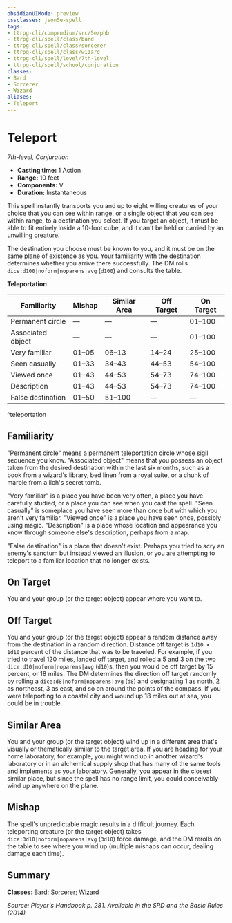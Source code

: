 ```yaml
---
obsidianUIMode: preview
cssclasses: json5e-spell
tags:
- ttrpg-cli/compendium/src/5e/phb
- ttrpg-cli/spell/class/bard
- ttrpg-cli/spell/class/sorcerer
- ttrpg-cli/spell/class/wizard
- ttrpg-cli/spell/level/7th-level
- ttrpg-cli/spell/school/conjuration
classes:
- Bard
- Sorcerer
- Wizard
aliases:
- Teleport
---
```

# Teleport
*7th-level, Conjuration*  


- **Casting time:** 1 Action
- **Range:** 10 feet
- **Components:** V
- **Duration:** Instantaneous

This spell instantly transports you and up to eight willing creatures of your choice that you can see within range, or a single object that you can see within range, to a destination you select. If you target an object, it must be able to fit entirely inside a 10-foot cube, and it can't be held or carried by an unwilling creature.

The destination you choose must be known to you, and it must be on the same plane of existence as you. Your familiarity with the destination determines whether you arrive there successfully. The DM rolls `dice:d100|noform|noparens|avg` (`d100`) and consults the table.

**Teleportation**

| Familiarity | Mishap | Similar Area | Off Target | On Target |
|-------------|--------|--------------|------------|-----------|
| Permanent circle | — | — | — | 01–100 |
| Associated object | — | — | — | 01–100 |
| Very familiar | 01–05 | 06–13 | 14–24 | 25–100 |
| Seen casually | 01–33 | 34–43 | 44–53 | 54–100 |
| Viewed once | 01–43 | 44–53 | 54–73 | 74–100 |
| Description | 01–43 | 44–53 | 54–73 | 74–100 |
| False destination | 01–50 | 51–100 | — | — |
^teleportation

## Familiarity

"Permanent circle" means a permanent teleportation circle whose sigil sequence you know. "Associated object" means that you possess an object taken from the desired destination within the last six months, such as a book from a wizard's library, bed linen from a royal suite, or a chunk of marble from a lich's secret tomb.

"Very familiar" is a place you have been very often, a place you have carefully studied, or a place you can see when you cast the spell. "Seen casually" is someplace you have seen more than once but with which you aren't very familiar. "Viewed once" is a place you have seen once, possibly using magic. "Description" is a place whose location and appearance you know through someone else's description, perhaps from a map.

"False destination" is a place that doesn't exist. Perhaps you tried to scry an enemy's sanctum but instead viewed an illusion, or you are attempting to teleport to a familiar location that no longer exists.

## On Target

You and your group (or the target object) appear where you want to.

## Off Target

You and your group (or the target object) appear a random distance away from the destination in a random direction. Distance off target is `1d10 × 1d10` percent of the distance that was to be traveled. For example, if you tried to travel 120 miles, landed off target, and rolled a 5 and 3 on the two `dice:d10|noform|noparens|avg` (`d10`)s, then you would be off target by 15 percent, or 18 miles. The DM determines the direction off target randomly by rolling a `dice:d8|noform|noparens|avg` (`d8`) and designating 1 as north, 2 as northeast, 3 as east, and so on around the points of the compass. If you were teleporting to a coastal city and wound up 18 miles out at sea, you could be in trouble.

## Similar Area

You and your group (or the target object) wind up in a different area that's visually or thematically similar to the target area. If you are heading for your home laboratory, for example, you might wind up in another wizard's laboratory or in an alchemical supply shop that has many of the same tools and implements as your laboratory. Generally, you appear in the closest similar place, but since the spell has no range limit, you could conceivably wind up anywhere on the plane.

## Mishap

The spell's unpredictable magic results in a difficult journey. Each teleporting creature (or the target object) takes `dice:3d10|noform|noparens|avg` (`3d10`) force damage, and the DM rerolls on the table to see where you wind up (multiple mishaps can occur, dealing damage each time).

## Summary

**Classes**: [Bard](/3-Mechanics/CLI/Compendium/lists/list-spells-classes-bard.md); [Sorcerer](/3-Mechanics/CLI/Compendium/lists/list-spells-classes-sorcerer.md); [Wizard](/3-Mechanics/CLI/Compendium/lists/list-spells-classes-wizard.md)

*Source: Player's Handbook p. 281. Available in the <span title='Systems Reference Document (5.1)'>SRD</span> and the Basic Rules (2014)*